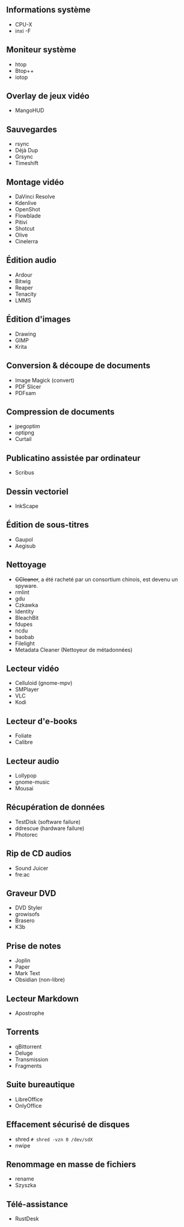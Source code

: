 ## Informations système
- CPU-X
- inxi -F

## Moniteur système
- htop
- Btop++
- iotop

## Overlay de jeux vidéo
- MangoHUD

## Sauvegardes
- rsync
- Déjà Dup
- Grsync
- Timeshift

## Montage vidéo
- DaVinci Resolve
- Kdenlive
- OpenShot
- Flowblade
- Pitivi
- Shotcut
- Olive
- Cinelerra

## Édition audio
- Ardour
- Bitwig
- Reaper
- Tenacity
- LMMS

## Édition d'images
- Drawing
- GIMP
- Krita

## Conversion & découpe de documents
- Image Magick (convert)
- PDF Slicer
- PDFsam

## Compression de documents
- jpegoptim
- optipng
- Curtail

## Publicatino assistée par ordinateur
- Scribus

## Dessin vectoriel
- InkScape

## Édition de sous-titres
- Gaupol
- Aegisub

## Nettoyage
- ~~CCleaner~~, a été racheté par un consortium chinois, est devenu un spyware.
- rmlint
- gdu
- Czkawka
- Identity
- BleachBit
- fdupes
- ncdu
- baobab
- Filelight
- Metadata Cleaner (Nettoyeur de métadonnées)

## Lecteur vidéo
- Celluloid (gnome-mpv)
- SMPlayer
- VLC
- Kodi

## Lecteur d'e-books
- Foliate
- Calibre

## Lecteur audio 
- Lollypop
- gnome-music
- Mousai

## Récupération de données
- TestDisk (software failure)
- ddrescue (hardware failure)
- Photorec

## Rip de CD audios
- Sound Juicer
- fre:ac

## Graveur DVD
- DVD Styler
- growisofs
- Brasero
- K3b

## Prise de notes
- Joplin
- Paper
- Mark Text
- Obsidian (non-libre)

## Lecteur Markdown
- Apostrophe

## Torrents
- qBittorrent
- Deluge
- Transmission
- Fragments

## Suite bureautique
- LibreOffice
- OnlyOffice

## Effacement sécurisé de disques
- shred `# shred -vzn 0 /dev/sdX`
- nwipe

## Renommage en masse de fichiers
- rename
- Szyszka

## Télé-assistance
- RustDesk
